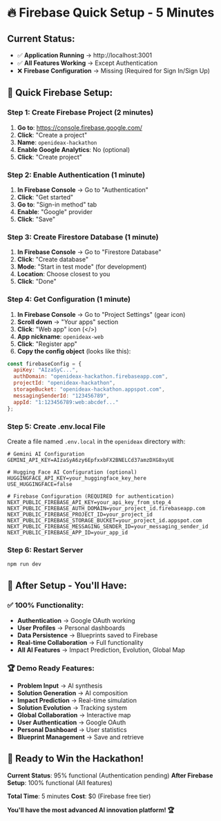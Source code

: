# 🔥 Firebase Quick Setup - 5 Minutes

## **Current Status:**
- ✅ **Application Running** → http://localhost:3001
- ✅ **All Features Working** → Except Authentication
- ❌ **Firebase Configuration** → Missing (Required for Sign In/Sign Up)

## **🚀 Quick Firebase Setup:**

### **Step 1: Create Firebase Project (2 minutes)**
1. **Go to**: https://console.firebase.google.com/
2. **Click**: "Create a project"
3. **Name**: `openideax-hackathon`
4. **Enable Google Analytics**: No (optional)
5. **Click**: "Create project"

### **Step 2: Enable Authentication (1 minute)**
1. **In Firebase Console** → Go to "Authentication"
2. **Click**: "Get started"
3. **Go to**: "Sign-in method" tab
4. **Enable**: "Google" provider
5. **Click**: "Save"

### **Step 3: Create Firestore Database (1 minute)**
1. **In Firebase Console** → Go to "Firestore Database"
2. **Click**: "Create database"
3. **Mode**: "Start in test mode" (for development)
4. **Location**: Choose closest to you
5. **Click**: "Done"

### **Step 4: Get Configuration (1 minute)**
1. **In Firebase Console** → Go to "Project Settings" (gear icon)
2. **Scroll down** → "Your apps" section
3. **Click**: "Web app" icon (</>)
4. **App nickname**: `openideax-web`
5. **Click**: "Register app"
6. **Copy the config object** (looks like this):

```javascript
const firebaseConfig = {
  apiKey: "AIzaSyC...",
  authDomain: "openideax-hackathon.firebaseapp.com",
  projectId: "openideax-hackathon",
  storageBucket: "openideax-hackathon.appspot.com",
  messagingSenderId: "123456789",
  appId: "1:123456789:web:abcdef..."
};
```

### **Step 5: Create .env.local File**
Create a file named `.env.local` in the `openideax` directory with:

```env
# Gemini AI Configuration
GEMINI_API_KEY=AIzaSyA6zy6EpfxxbFX2BNELCd37amzDXG8xyUE

# Hugging Face AI Configuration (optional)
HUGGINGFACE_API_KEY=your_huggingface_key_here
USE_HUGGINGFACE=false

# Firebase Configuration (REQUIRED for authentication)
NEXT_PUBLIC_FIREBASE_API_KEY=your_api_key_from_step_4
NEXT_PUBLIC_FIREBASE_AUTH_DOMAIN=your_project_id.firebaseapp.com
NEXT_PUBLIC_FIREBASE_PROJECT_ID=your_project_id
NEXT_PUBLIC_FIREBASE_STORAGE_BUCKET=your_project_id.appspot.com
NEXT_PUBLIC_FIREBASE_MESSAGING_SENDER_ID=your_messaging_sender_id
NEXT_PUBLIC_FIREBASE_APP_ID=your_app_id
```

### **Step 6: Restart Server**
```bash
npm run dev
```

## **🎯 After Setup - You'll Have:**

### **✅ 100% Functionality:**
- **Authentication** → Google OAuth working
- **User Profiles** → Personal dashboards
- **Data Persistence** → Blueprints saved to Firebase
- **Real-time Collaboration** → Full functionality
- **All AI Features** → Impact Prediction, Evolution, Global Map

### **🏆 Demo Ready Features:**
- **Problem Input** → AI synthesis
- **Solution Generation** → AI composition
- **Impact Prediction** → Real-time simulation
- **Solution Evolution** → Tracking system
- **Global Collaboration** → Interactive map
- **User Authentication** → Google OAuth
- **Personal Dashboard** → User statistics
- **Blueprint Management** → Save and retrieve

## **🚀 Ready to Win the Hackathon!**

**Current Status**: 95% functional (Authentication pending)
**After Firebase Setup**: 100% functional (All features)

**Total Time**: 5 minutes
**Cost**: $0 (Firebase free tier)

**You'll have the most advanced AI innovation platform! 🏆**
